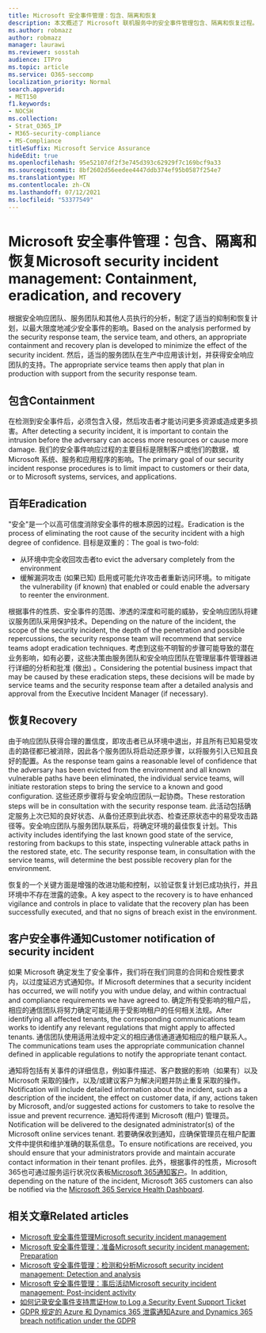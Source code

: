 ```yaml
---
title: Microsoft 安全事件管理：包含、隔离和恢复
description: 本文概述了 Microsoft 联机服务中的安全事件管理包含、隔离和恢复过程。
ms.author: robmazz
author: robmazz
manager: laurawi
ms.reviewer: sosstah
audience: ITPro
ms.topic: article
ms.service: O365-seccomp
localization_priority: Normal
search.appverid:
- MET150
f1.keywords:
- NOCSH
ms.collection:
- Strat_O365_IP
- M365-security-compliance
- MS-Compliance
titleSuffix: Microsoft Service Assurance
hideEdit: true
ms.openlocfilehash: 95e52107df2f3e745d393c62929f7c169bcf9a33
ms.sourcegitcommit: 8bf2602d56eedee4447ddb374ef95b0587f254e7
ms.translationtype: MT
ms.contentlocale: zh-CN
ms.lasthandoff: 07/12/2021
ms.locfileid: "53377549"
---
```

# <a name="microsoft-security-incident-management-containment-eradication-and-recovery"></a><span data-ttu-id="4c6b6-103">Microsoft 安全事件管理：包含、隔离和恢复</span><span class="sxs-lookup"><span data-stu-id="4c6b6-103">Microsoft security incident management: Containment, eradication, and recovery</span></span>

<span data-ttu-id="4c6b6-104">根据安全响应团队、服务团队和其他人员执行的分析，制定了适当的抑制和恢复计划，以最大限度地减少安全事件的影响。</span><span class="sxs-lookup"><span data-stu-id="4c6b6-104">Based on the analysis performed by the security response team, the service team, and others, an appropriate containment and recovery plan is developed to minimize the effect of the security incident.</span></span> <span data-ttu-id="4c6b6-105">然后，适当的服务团队在生产中应用该计划，并获得安全响应团队的支持。</span><span class="sxs-lookup"><span data-stu-id="4c6b6-105">The appropriate service teams then apply that plan in production with support from the security response team.</span></span>

## <a name="containment"></a><span data-ttu-id="4c6b6-106">包含</span><span class="sxs-lookup"><span data-stu-id="4c6b6-106">Containment</span></span>

<span data-ttu-id="4c6b6-107">在检测到安全事件后，必须包含入侵，然后攻击者才能访问更多资源或造成更多损害。</span><span class="sxs-lookup"><span data-stu-id="4c6b6-107">After detecting a security incident, it is important to contain the intrusion before the adversary can access more resources or cause more damage.</span></span> <span data-ttu-id="4c6b6-108">我们的安全事件响应过程的主要目标是限制客户或他们的数据，或 Microsoft 系统、服务和应用程序的影响。</span><span class="sxs-lookup"><span data-stu-id="4c6b6-108">The primary goal of our security incident response procedures is to limit impact to customers or their data, or to Microsoft systems, services, and applications.</span></span>

## <a name="eradication"></a><span data-ttu-id="4c6b6-109">百年</span><span class="sxs-lookup"><span data-stu-id="4c6b6-109">Eradication</span></span>

<span data-ttu-id="4c6b6-110">"安全"是一个以高可信度消除安全事件的根本原因的过程。</span><span class="sxs-lookup"><span data-stu-id="4c6b6-110">Eradication is the process of eliminating the root cause of the security incident with a high degree of confidence.</span></span> <span data-ttu-id="4c6b6-111">目标是双重的：</span><span class="sxs-lookup"><span data-stu-id="4c6b6-111">The goal is two-fold:</span></span>

- <span data-ttu-id="4c6b6-112">从环境中完全收回攻击者</span><span class="sxs-lookup"><span data-stu-id="4c6b6-112">to evict the adversary completely from the environment</span></span>
- <span data-ttu-id="4c6b6-113">缓解漏洞攻击 (如果已知) 启用或可能允许攻击者重新访问环境。</span><span class="sxs-lookup"><span data-stu-id="4c6b6-113">to mitigate the vulnerability (if known) that enabled or could enable the adversary to reenter the environment.</span></span>

<span data-ttu-id="4c6b6-114">根据事件的性质、安全事件的范围、渗透的深度和可能的威胁，安全响应团队将建议服务团队采用保护技术。</span><span class="sxs-lookup"><span data-stu-id="4c6b6-114">Depending on the nature of the incident, the scope of the security incident, the depth of the penetration and possible repercussions, the security response team will recommend that service teams adopt eradication techniques.</span></span> <span data-ttu-id="4c6b6-115">考虑到这些不明智的步骤可能导致的潜在业务影响，如有必要，这些决策由服务团队和安全响应团队在管理层事件管理器进行详细的分析和批准 (做出) 。</span><span class="sxs-lookup"><span data-stu-id="4c6b6-115">Considering the potential business impact that may be caused by these eradication steps, these decisions will be made by service teams and the security response team after a detailed analysis and approval from the Executive Incident Manager (if necessary).</span></span>

## <a name="recovery"></a><span data-ttu-id="4c6b6-116">恢复</span><span class="sxs-lookup"><span data-stu-id="4c6b6-116">Recovery</span></span>

<span data-ttu-id="4c6b6-117">由于响应团队获得合理的置信度，即攻击者已从环境中退出，并且所有已知易受攻击的路径都已被消除，因此各个服务团队将启动还原步骤，以将服务引入已知且良好的配置。</span><span class="sxs-lookup"><span data-stu-id="4c6b6-117">As the response team gains a reasonable level of confidence that the adversary has been evicted from the environment and all known vulnerable paths have been eliminated, the individual service teams, will initiate restoration steps to bring the service to a known and good configuration.</span></span> <span data-ttu-id="4c6b6-118">这些还原步骤将与安全响应团队一起协商。</span><span class="sxs-lookup"><span data-stu-id="4c6b6-118">These restoration steps will be in consultation with the security response team.</span></span> <span data-ttu-id="4c6b6-119">此活动包括确定服务上次已知的良好状态、从备份还原到此状态、检查还原状态中的易受攻击路径等。安全响应团队与服务团队联系后，将确定环境的最佳恢复计划。</span><span class="sxs-lookup"><span data-stu-id="4c6b6-119">This activity includes identifying the last known good state of the service, restoring from backups to this state, inspecting vulnerable attack paths in the restored state, etc. The security response team, in consultation with the service teams, will determine the best possible recovery plan for the environment.</span></span>

<span data-ttu-id="4c6b6-120">恢复的一个关键方面是增强的改进功能和控制，以验证恢复计划已成功执行，并且环境中不存在泄露的迹象。</span><span class="sxs-lookup"><span data-stu-id="4c6b6-120">A key aspect to the recovery is to have enhanced vigilance and controls in place to validate that the recovery plan has been successfully executed, and that no signs of breach exist in the environment.</span></span>

## <a name="customer-notification-of-security-incident"></a><span data-ttu-id="4c6b6-121">客户安全事件通知</span><span class="sxs-lookup"><span data-stu-id="4c6b6-121">Customer notification of security incident</span></span>

<span data-ttu-id="4c6b6-122">如果 Microsoft 确定发生了安全事件，我们将在我们同意的合同和合规性要求内，以过度延迟方式通知你。</span><span class="sxs-lookup"><span data-stu-id="4c6b6-122">If Microsoft determines that a security incident has occurred, we will notify you with undue delay, and within contractual and compliance requirements we have agreed to.</span></span> <span data-ttu-id="4c6b6-123">确定所有受影响的租户后，相应的通信团队将努力确定可能适用于受影响租户的任何相关法规。</span><span class="sxs-lookup"><span data-stu-id="4c6b6-123">After identifying all affected tenants, the corresponding communications team works to identify any relevant regulations that might apply to affected tenants.</span></span> <span data-ttu-id="4c6b6-124">通信团队使用适用法规中定义的相应通信通道通知相应的租户联系人。</span><span class="sxs-lookup"><span data-stu-id="4c6b6-124">The communications team uses the appropriate communication channel defined in applicable regulations to notify the appropriate tenant contact.</span></span>

<span data-ttu-id="4c6b6-125">通知将包括有关事件的详细信息，例如事件描述、客户数据的影响（如果有）以及 Microsoft 采取的操作，以及/或建议客户为解决问题并防止重复采取的操作。</span><span class="sxs-lookup"><span data-stu-id="4c6b6-125">Notification will include detailed information about the incident, such as a description of the incident, the effect on customer data, if any, actions taken by Microsoft, and/or suggested actions for customers to take to resolve the issue and prevent recurrence.</span></span> <span data-ttu-id="4c6b6-126">通知将传递到 Microsoft (租户) 管理员。</span><span class="sxs-lookup"><span data-stu-id="4c6b6-126">Notification will be delivered to the designated administrator(s) of the Microsoft online services tenant.</span></span> <span data-ttu-id="4c6b6-127">若要确保收到通知，应确保管理员在租户配置文件中提供和维护准确的联系信息。</span><span class="sxs-lookup"><span data-stu-id="4c6b6-127">To ensure notifications are received, you should ensure that your administrators provide and maintain accurate contact information in their tenant profiles.</span></span> <span data-ttu-id="4c6b6-128">此外，根据事件的性质，Microsoft 365也可通过服务运行状况仪表板[Microsoft 365通知客户](http://status.yammer.com/)。</span><span class="sxs-lookup"><span data-stu-id="4c6b6-128">In addition, depending on the nature of the incident, Microsoft 365 customers can also be notified via the [Microsoft 365 Service Health Dashboard](http://status.yammer.com/).</span></span>

## <a name="related-articles"></a><span data-ttu-id="4c6b6-129">相关文章</span><span class="sxs-lookup"><span data-stu-id="4c6b6-129">Related articles</span></span>

- [<span data-ttu-id="4c6b6-130">Microsoft 安全事件管理</span><span class="sxs-lookup"><span data-stu-id="4c6b6-130">Microsoft security incident management</span></span>](assurance-security-incident-management.md)
- [<span data-ttu-id="4c6b6-131">Microsoft 安全事件管理：准备</span><span class="sxs-lookup"><span data-stu-id="4c6b6-131">Microsoft security incident management: Preparation</span></span>](assurance-sim-preparation.md)
- [<span data-ttu-id="4c6b6-132">Microsoft 安全事件管理：检测和分析</span><span class="sxs-lookup"><span data-stu-id="4c6b6-132">Microsoft security incident management: Detection and analysis</span></span>](assurance-sim-detection-analysis.md)
- [<span data-ttu-id="4c6b6-133">Microsoft 安全事件管理：事后活动</span><span class="sxs-lookup"><span data-stu-id="4c6b6-133">Microsoft security incident management: Post-incident activity</span></span>](assurance-sim-post-incident-activity.md)
- [<span data-ttu-id="4c6b6-134">如何记录安全事件支持票证</span><span class="sxs-lookup"><span data-stu-id="4c6b6-134">How to Log a Security Event Support Ticket</span></span>](/azure/security/fundamentals/event-support-ticket)
- [<span data-ttu-id="4c6b6-135">GDPR 规定的 Azure 和 Dynamics 365 泄露通知</span><span class="sxs-lookup"><span data-stu-id="4c6b6-135">Azure and Dynamics 365 breach notification under the GDPR</span></span>](/compliance/regulatory/gdpr-breach-azure-dynamics)
